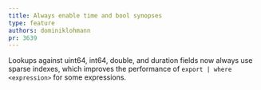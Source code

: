 ```yaml
---
title: Always enable time and bool synopses
type: feature
authors: dominiklohmann
pr: 3639
---
```


Lookups against uint64, int64, double, and duration fields now always use sparse
indexes, which improves the performance of `export | where <expression>` for
some expressions.
